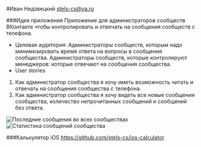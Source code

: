 #Иван Недзвецкий
stels-cs@ya.ru

###Идея приложения
Приложение для администраторов сообществ ВКонтакте чтобы контролировать и отвечать на сообщения сообществ с телефона.

- Целевая аудитория: 
Администраторы сообществ, которым надо минимизировать время ответа на вопросы в сообщения сообщества. Администраторы сообществ, которые контролируют менеджеров: которые отвечают на сообщения сообщества.
- User stories 
1) Как администратор сообщества я хочу иметь возможность читать и отвечать на сообщения сообщества с телефона. 
2) Как администратор сообщества я хочу видеть все новые сообщения сообщества, количество непрочитанных сообщений и сообщений без ответа.

![Последние сообщения во всех сообществах](http://stels-cs.github.io/scrren1.png)
![Статистика сообщений сообщества](http://stels-cs.github.io/screen2.png)

###Калькулятор iOS
https://github.com/stels-cs/ios-calculator
